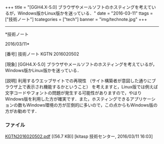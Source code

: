 ﻿+++
title = "[GGH4.X-5.0] ブラウザやメールソフトのホスティングを考えているが，Windows版かLinux版かを迷っている．"
date = "2016-03-11"
ttags = ["技術ノート"]
tcategories = ["tech"]
banner = "img/technote.jpg"
+++

-----------------------------------------------------------------------------------------------------------------------------

*技術ノート

2016/03/11*


[番号]
技術ノート KGTN 2016020502

[現象]
[GGH4.X-5.0]
ブラウザやメールソフトのホスティングを考えているが，Windows版かLinux版かを迷っている．

[説明]
利用するウエッブサイトでの再現性
（サイト構築者が意図した通りにブラウザ上で表示され機能するかということ）
を考えますと，Linux版では例えば文字コードやフォントの問題が発生する可能性がありますので，やはりWindows版を利用した方が確実です．また，ホスティングできるアプリケーションの数もWindows環境の方が圧倒的に多いので，この点からもWindows版の方がお勧めです．


### ファイル

 
 


[KGTN2016020502.pdf](http://techreport.kitasp.net/attachments/download/2504/KGTN2016020502.pdf)
 [(56.7 KB)] [kitasp 技術センター, 2016/03/11
16:03]


 


 

